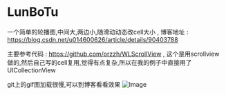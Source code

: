 # LunBoTu
一个简单的轮播图,中间大,两边小,随滑动动态改cell大小 , 博客地址 : https://blog.csdn.net/u014600626/article/details/90403788

主要参考代码 : https://github.com/orzzh/WLScrollView , 这个是用scrollview做的,然后自己写的cell复用,觉得有点复杂,所以在我的例子中直接用了UICollectionView

git上的gif图加载很慢,可以到博客看看效果
![Image](https://img-blog.csdnimg.cn/20190521113330449.gif)






